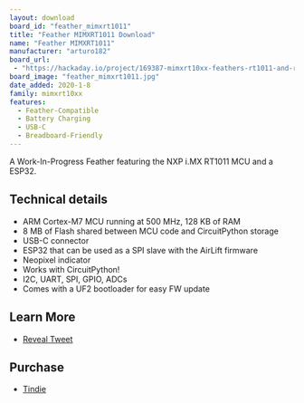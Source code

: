 ```yaml
---
layout: download
board_id: "feather_mimxrt1011"
title: "Feather MIMXRT1011 Download"
name: "Feather MIMXRT1011"
manufacturer: "arturo182"
board_url:
 - "https://hackaday.io/project/169387-mimxrt10xx-feathers-rt1011-and-rt1062"
board_image: "feather_mimxrt1011.jpg"
date_added: 2020-1-8
family: mimxrt10xx
features:
  - Feather-Compatible
  - Battery Charging
  - USB-C
  - Breadboard-Friendly
---
```


A Work-In-Progress Feather featuring the NXP i.MX RT1011 MCU and a ESP32.

## Technical details

- ARM Cortex-M7 MCU running at 500 MHz, 128 KB of RAM
- 8 MB of Flash shared between MCU code and CircuitPython storage
- USB-C connector
- ESP32 that can be used as a SPI slave with the AirLift firmware
- Neopixel indicator
- Works with CircuitPython!
- I2C, UART, SPI, GPIO, ADCs
- Comes with a UF2 bootloader for easy FW update

## Learn More
* [Reveal Tweet](https://twitter.com/arturo182/status/1199841134253682690)

## Purchase
* [Tindie](https://www.tindie.com/products/arturo182/nxp-mimxrt1011-feather-with-esp32/)
